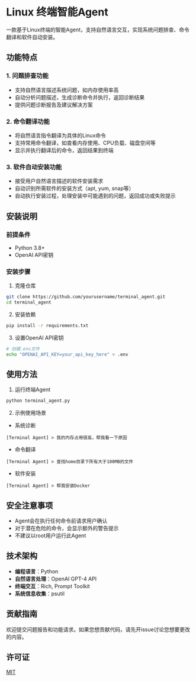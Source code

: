 # Linux 终端智能Agent

一款基于Linux终端的智能Agent，支持自然语言交互，实现系统问题排查、命令翻译和软件自动安装。

## 功能特点

### 1. 问题排查功能
- 支持自然语言描述系统问题，如内存使用率高
- 自动分析问题描述，生成诊断命令并执行，返回诊断结果
- 提供问题诊断报告及建议解决方案

### 2. 命令翻译功能
- 将自然语言指令翻译为具体的Linux命令
- 支持常用命令翻译，如查看内存使用、CPU负载、磁盘空间等
- 显示并执行翻译后的命令，返回结果到终端

### 3. 软件自动安装功能
- 接受用户自然语言描述的软件安装需求
- 自动识别所需软件的安装方式（apt, yum, snap等）
- 自动执行安装过程，处理安装中可能遇到的问题，返回成功或失败提示

## 安装说明

### 前提条件
- Python 3.8+
- OpenAI API密钥

### 安装步骤

1. 克隆仓库
```bash
git clone https://github.com/yourusername/terminal_agent.git
cd terminal_agent
```

2. 安装依赖
```bash
pip install -r requirements.txt
```

3. 设置OpenAI API密钥
```bash
# 创建.env文件
echo "OPENAI_API_KEY=your_api_key_here" > .env
```

## 使用方法

1. 运行终端Agent
```bash
python terminal_agent.py
```

2. 示例使用场景

- 系统诊断
```
[Terminal Agent] > 我的内存占用很高，帮我看一下原因
```

- 命令翻译
```
[Terminal Agent] > 查找home目录下所有大于100MB的文件
```

- 软件安装
```
[Terminal Agent] > 帮我安装Docker
```

## 安全注意事项

- Agent会在执行任何命令前请求用户确认
- 对于潜在危险的命令，会显示额外的警告提示
- 不建议以root用户运行此Agent

## 技术架构

- **编程语言**：Python
- **自然语言处理**：OpenAI GPT-4 API
- **终端交互**：Rich, Prompt Toolkit
- **系统信息收集**：psutil

## 贡献指南

欢迎提交问题报告和功能请求。如果您想贡献代码，请先开issue讨论您想要更改的内容。

## 许可证

[MIT](LICENSE)

